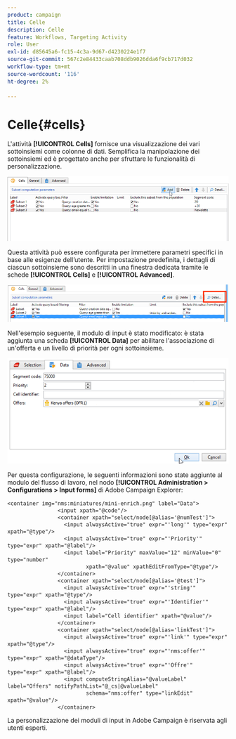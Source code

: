 ```yaml
---
product: campaign
title: Celle
description: Celle
feature: Workflows, Targeting Activity
role: User
exl-id: d85645a6-fc15-4c3a-9d67-d4230224e1f7
source-git-commit: 567c2e84433caab708ddb9026dda6f9cb717d032
workflow-type: tm+mt
source-wordcount: '116'
ht-degree: 2%

---
```


# Celle{#cells}

L&#39;attività **[!UICONTROL Cells]** fornisce una visualizzazione dei vari sottoinsiemi come colonne di dati. Semplifica la manipolazione dei sottoinsiemi ed è progettato anche per sfruttare le funzionalità di personalizzazione.

![](assets/wf_split_cells.png)

Questa attività può essere configurata per immettere parametri specifici in base alle esigenze dell’utente. Per impostazione predefinita, i dettagli di ciascun sottoinsieme sono descritti in una finestra dedicata tramite le schede **[!UICONTROL Cells]** e **[!UICONTROL Advanced]**.

![](assets/wf_split_cells_with_customization.png)

Nell&#39;esempio seguente, il modulo di input è stato modificato: è stata aggiunta una scheda **[!UICONTROL Data]** per abilitare l&#39;associazione di un&#39;offerta e un livello di priorità per ogni sottoinsieme.

![](assets/cells-activity-sample.png)

Per questa configurazione, le seguenti informazioni sono state aggiunte al modulo del flusso di lavoro, nel nodo **[!UICONTROL Administration > Configurations > Input forms]** di Adobe Campaign Explorer:

```
<container img="nms:miniatures/mini-enrich.png" label="Data">
                <input xpath="@code"/>
                <container xpath="select/node[@alias='@numTest']">
                  <input alwaysActive="true" expr="'long'" type="expr" xpath="@type"/>
                  <input alwaysActive="true" expr="'Priority'" type="expr" xpath="@label"/>
                  <input label="Priority" maxValue="12" minValue="0" type="number"
                         xpath="@value" xpathEditFromType="@type"/>
                </container>
                <container xpath="select/node[@alias='@test']">
                  <input alwaysActive="true" expr="'string'" type="expr" xpath="@type"/>
                  <input alwaysActive="true" expr="'Identifier'" type="expr" xpath="@label"/>
                  <input label="Cell identifier" xpath="@value"/>
                </container>
                <container xpath="select/node[@alias='linkTest']">
                  <input alwaysActive="true" expr="'link'" type="expr" xpath="@type"/>
                  <input alwaysActive="true" expr="'nms:offer'" type="expr" xpath="@dataType"/>
                  <input alwaysActive="true" expr="'Offre'" type="expr" xpath="@label"/>
                  <input computeStringAlias="@valueLabel" label="Offers" notifyPathList="@_cs|@valueLabel"
                         schema="nms:offer" type="linkEdit" xpath="@value"/>
                </container>
```

La personalizzazione dei moduli di input in Adobe Campaign è riservata agli utenti esperti.